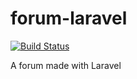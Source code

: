 # forum-laravel

[![Build Status](https://travis-ci.org/ikad95/forum-laravel.svg?branch=master)](https://travis-ci.org/ikad95/forum-laravel)

A forum made with Laravel
